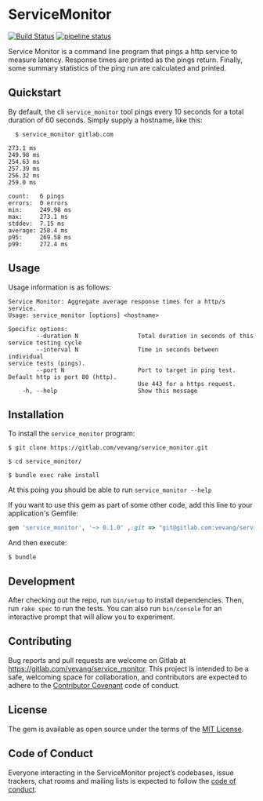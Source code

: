 # ServiceMonitor
[![Build
Status](https://travis-ci.org/svevang/service_monitor.svg?branch=master)](https://travis-ci.org/svevang/service_monitor)
[![pipeline
status](https://gitlab.com/vevang/service_monitor/badges/master/pipeline.svg)](https://gitlab.com/vevang/service_monitor/commits/master)


Service Monitor is a command line program that pings a http service to
measure latency. Response times are printed as the pings return.
Finally, some summary statistics of the ping run are calculated and
printed.

## Quickstart

By default, the cli `service_monitor` tool pings every 10 seconds for a
total duration of 60 seconds. Simply supply a hostname, like this:

```
  $ service_monitor gitlab.com

273.1 ms
249.98 ms
254.63 ms
257.39 ms
256.32 ms
259.0 ms

count:   6 pings
errors:  0 errors
min:     249.98 ms
max:     273.1 ms
stddev:  7.15 ms
average: 258.4 ms
p95:     269.58 ms
p99:     272.4 ms
```

## Usage

Usage information is as follows:

```
Service Monitor: Aggregate average response times for a http/s service.
Usage: service_monitor [options] <hostname>

Specific options:
        --duration N                 Total duration in seconds of this
service testing cycle
        --interval N                 Time in seconds between individual
service tests (pings).
        --port N                     Port to target in ping test.
Default http is port 80 (http).
                                     Use 443 for a https request.
    -h, --help                       Show this message
```

## Installation

To install the `service_monitor` program:

```
$ git clone https://gitlab.com/vevang/service_monitor.git

$ cd service_monitor/

$ bundle exec rake install
```

At this poing you should be able to run `service_monitor --help`

If you want to use this gem as part of some other code, add this line to your application's Gemfile:

```ruby
gem 'service_monitor', '~> 0.1.0' ,:git => "git@gitlab.com:vevang/service_monitor.git"
```

And then execute:

    $ bundle


## Development

After checking out the repo, run `bin/setup` to install dependencies. Then, run `rake spec` to run the tests. You can also run `bin/console` for an interactive prompt that will allow you to experiment.

## Contributing

Bug reports and pull requests are welcome on Gitlab at https://gitlab.com/vevang/service_monitor. This project is intended to be a safe, welcoming space for collaboration, and contributors are expected to adhere to the [Contributor Covenant](http://contributor-covenant.org) code of conduct.

## License

The gem is available as open source under the terms of the [MIT License](https://opensource.org/licenses/MIT).

## Code of Conduct

Everyone interacting in the ServiceMonitor project’s codebases, issue trackers, chat rooms and mailing lists is expected to follow the [code of conduct](https://gitlab.com/vevang/service_monitor/blob/master/CODE_OF_CONDUCT.md).
